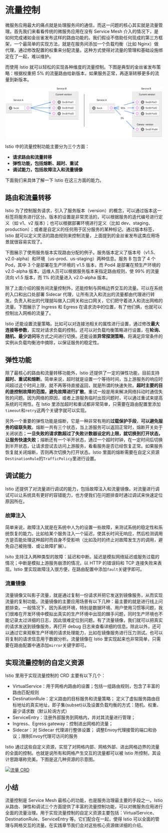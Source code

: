 # 流量控制

微服务应用最大的痛点就是处理服务间的通信，而这一问题的核心其实就是流量管理。首先我们来看看传统的微服务应用在没有 Service Mesh 介入的情况下，是如何完成诸如金丝雀发布这样的路由功能的。我们假设不借助任何现成的第三方框架，一个最简单的实现方法，就是在服务间添加一个负载均衡（比如 Nginx）做代理，通过修改配置的权重来分配流量。这种方式使得对流量的管理和基础设施绑定在了一起，难以维护。

而使用 Istio 就可以轻松的实现各种维度的流量控制。下图是典型的金丝雀发布策略：根据权重把 5% 的流量路由给新版本，如果服务正常，再逐渐转移更多的流量到新版本。

[![](/image/Istio/concept-trafficcontrol-canary.png "金丝雀发布示意图（图片来自 Istio 官方网站）")](https://github.com/servicemesher/istio-handbook/blob/master/images/concept-trafficcontrol-canary.png)

Istio 中的流量控制功能主要分为三个方面：

* **请求路由和流量转移**
* **弹性功能，包括熔断、超时、重试**
* **调试能力，包括故障注入和流量镜像**

下面我们来具体了解一下 Istio 在这三方面的能力。

## 路由和流量转移

Istio 为了控制服务请求，引入了服务版本（version）的概念，可以通过版本这一标签将服务进行区分。版本的设置是非常灵活的，可以根据服务的迭代编号进行定义（如 v1、v2 版本）；也可以根据部署环境进行定义（比如 dev、staging、production）；或者是自定义的任何用于区分服务的某种标记。通过版本标签，Istio 就可以定义灵活的路由规则来控制流量，上面提到的金丝雀发布这类应用场景就很容易实现了。

下图展示了使用服务版本实现路由分配的例子。服务版本定义了版本号（v1.5、v2.0-alpha）和环境（us-prod、us-staging）两种信息。服务 B 包含了 4 个 Pod，其中 3 个是部署在生产环境的 v1.5 版本，而 Pod4 是部署在预生产环境的 v2.0-alpha 版本。运维人员可以根据服务版本来指定路由规则，使 99% 的流量流向 v1.5 版本，而 1% 的流量进入 v2.0-alpha 版本。



除了上面介绍的服务间流量控制外，还能控制与网格边界交互的流量。可以在系统的入口和出口处部署 Sidecar 代理，让所有流入和流出的流量都由代理进行转发。负责入和出的代理就叫做入口网关和出口网关，它们把守着进入和流出网格的流量。下图展示了 Ingress 和 Egress 在请求流中的位置，有了他们俩，也就可以控制出入网格的流量了。



Istio 还能设置流量策略。比如可以对连接池相关的属性进行设置，通过修改**最大连接等参数**，实现对请求负载的控制。还可以对负载均衡策略进行设置，在**轮询、随机、最少访问**等方式之间进行切换。还能设置**异常探测策略**，将满足异常条件的实例从负载均衡池中摘除，以保证服务的稳定性。

## 弹性功能

除了最核心的路由和流量转移功能外，Istio 还提供了一定的弹性功能，目前支持**超时、重试和熔断**。简单来说，超时就是设置一个等待时间，当上游服务的响应时间超过这个时间上限，就不再等待直接返回，就是所谓的快速失败。**超时主要的目的是控制故障的范围，避免故障进行扩散**。重试一般是用来解决网络抖动时通信失败的问题。因为网络的原因，或者上游服务临时出现问题时，可以通过重试来提高系统的可用性。在 Istio 里添加超时和重试都非常简单，只需要在路由配置里添加`timeout`和`retry`这两个关键字就可以实现。

另外一个重要的弹性功能是熔断，它是一种非常有用的**过载保护手段**，**可以避免服务的级联失败**。熔断一共有三个状态，当上游服务可以返回正常时，熔断开关处于关闭状态；**一旦失败的请求数超过了失败计数器设定的上限，就切换到打开状态，让服务快速失败**；熔断还有一个半开状态，通过一个超时时钟，在一定时间后切换到半开状态，让请求尝试去访问上游服务，看看服务是否已经恢复正常。如果服务恢复就关闭熔断，否则再次切换为打开状态。Istio 里面的熔断需要在自定义资源`DestinationRule`的`TrafficPolicy`里进行设置。

## 调试能力

Istio 还提供了对流量进行调试的能力，包括故障注入和流量镜像。对流量进行调试可以让系统具有更好的容错能力，也方便我们在问题排查时通过调试来快速定位原因所在。

### 故障注入

简单来说，故障注入就是在系统中人为的设置一些故障，来测试系统的稳定性和系统恢复的能力。比如给某个服务注入一个延迟，使其长时间无响应，然后检测调用方是否能处理这种超时而自身不受影响（比如及时的终止对故障发生方的调用，避免自己被拖慢、或让故障扩展）。

Isito 支持注入两种类型的故障：延迟和中断。延迟是模拟网络延迟或服务过载的情况；中断是模拟上游服务崩溃的情况，以 HTTP 的错误码和 TCP 连接失败来表现。Istio 里实现故障注入很方便，在路由配置中添加`fault`关键字即可。

### 流量镜像

流量镜像又叫影子流量，就是通过复制一份请求并把它发送到镜像服务，从而实现流量的复制功能。流量镜像的主要应用场景有以下几种：最主要的就是进行线上问题排查。一般情况下，因为系统环境，特别是数据环境、用户使用习惯等问题，我们很难在开发环境中模拟出真实的生产环境中出现的棘手问题，同时生产环境也不能记录太过详细的日志，因此很难定位到问题。有了流量镜像，我们就可以把真实的请求发送到镜像服务，再打开 debug 日志来查看详细的信息。除此以外，还可以通过它来观察生产环境的请求处理能力，比如在镜像服务进行压力测试。也可以将复制的请求信息用于数据分析。流量镜像在 Istio 里实现起来也非常简单，只需要在路由配置中通添加`mirror`关键字即可。

## 实现流量控制的自定义资源

Istio 里用于实现流量控制的 CRD 主要有以下几个：

* VirtualService：用于网格内路由的设置；包括一组路由规则，包含了丰富的路由匹配规则
* DestinationRule：定义路由的目标服务和流量策略； 定义了虚拟服务路由目标地址的真实地址，即子集\(subset\)以及设置负载均衡的方式：随机、权重、最少请求数（默认轮询方式）
* ServiceEntry：注册外部服务到网格内，并对其流量进行管理；
* Ingress、Egress gateway：控制进出网格的流量；
* Sidecar：对 Sidecar 代理进行整体设置； 调整Envoy代理接管的端口和协议；限制Envoy代理可访问的服务

Istio 通过这些自定义资源，实现了对网格内部、网格外部、进出网格边界的流量的全面的控制。也就是说所有和网格产生交互的流量都可以被 Istio 所控制，其设计思路堪称完美。下图是这几种资源的示意图。

[![](/chapter2/concept-trafficcontrol-crd.png "流量 CRD")](https://github.com/servicemesher/istio-handbook/blob/master/images/concept-trafficcontrol-crd.png)

## 小结

流量控制是 Service Mesh 最核心的功能，也是服务治理最主要的手段之一。Istio 从路由、弹性和调试三个方面提供了丰富的流量控制功能，可以对微服务应用进行全面的流量治理。用于实现流量控制的自定义资源主要包括：VirtualService、DestinationRule、ServiceEntry 等。它们配合在一起，使得 Istio 可以全面的管理与网格交互的流量。在实践章节我们会对这些核心资源做详细的介绍。

